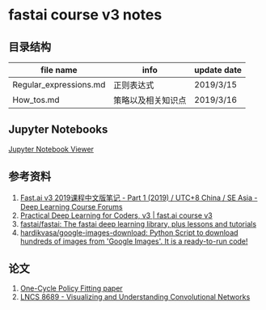 # fastai course v3 notes

## 目录结构

|file name|info|update date
|---|---|---|
Regular_expressions.md|正则表达式|2019/3/15
How_tos.md|策略以及相关知识点|2019/3/16


## Jupyter Notebooks

[Jupyter Notebook Viewer](https://nbviewer.jupyter.org/github/AutuanLiu/Fastai-Notes-V3/tree/master/nbs/)


## 参考资料
1. [Fast.ai v3 2019课程中文版笔记 - Part 1 (2019) / UTC+8 China / SE Asia - Deep Learning Course Forums](https://forums.fast.ai/t/fast-ai-v3-2019/39325)
2. [Practical Deep Learning for Coders, v3 | fast.ai course v3](https://course.fast.ai/)
3. [fastai/fastai: The fastai deep learning library, plus lessons and tutorials](https://github.com/fastai/fastai)
4. [hardikvasa/google-images-download: Python Script to download hundreds of images from 'Google Images'. It is a ready-to-run code!](https://github.com/hardikvasa/google-images-download)

## 论文
1. [One-Cycle Policy Fitting paper](https://arxiv.org/pdf/1803.09820.pdf)
2. [LNCS 8689 - Visualizing and Understanding Convolutional Networks](https://cs.nyu.edu/~fergus/papers/zeilerECCV2014.pdf)
